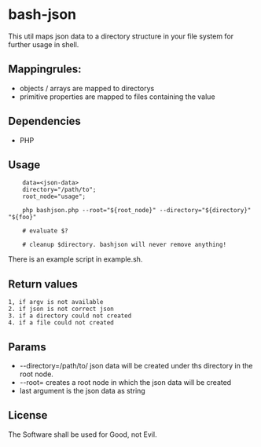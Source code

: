 # bash-json

This util maps json data to a directory structure in your file system for further usage in shell.

## Mappingrules:

   - objects / arrays are mapped to directorys
   - primitive properties are mapped to files containing the value

## Dependencies

   - PHP

## Usage

        data=<json-data>
        directory="/path/to";
        root_node="usage";

        php bashjson.php --root="${root_node}" --directory="${directory}" "${foo}"

        # evaluate $?

        # cleanup $directory. bashjson will never remove anything!


There is an example script in example.sh.

## Return values

    1, if argv is not available
    2. if json is not correct json
    3. if a directory could not created
    4. if a file could not created

## Params

  - --directory=/path/to/ json data will be created under ths directory in the root node.
  - --root=<name> creates a root node <name> in which the json data will be created
  - last argument is the json data as string

## License

The Software shall be used for Good, not Evil.
